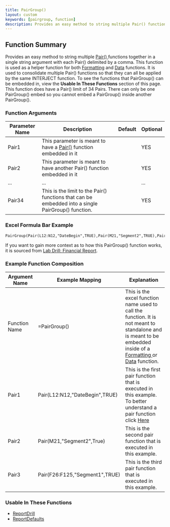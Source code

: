 ```yaml
---
title: PairGroup()
layout: custom
keywords: [pairgroup, function]
description: Provides an easy method to string multiple Pair() functions together in a single string argument with each Pair() delimited by a comma.
---
```

##  Function Summary 

Provides an easy method to string multiple [ Pair() ](Pair.html) functions together in a single string argument with each Pair() delimited by a comma. This function is used as a helper function for both [Formatting](Formatting-Functions-Landing.html) and [Data](Data-Functions-Landing.html) functions. It is used to consolidate multiple Pair() functions so that they can all be applied by the same INTERJECT function. To see the functions that PairGroup() can be embedded in, view the **Usable In These Functions** section of this page. This function does have a Pair() limit of 34 Pairs. There can only be one PairGroup() embed so you cannot embed a PairGroup() inside another PairGroup().

###  Function Arguments   

| Parameter Name | Description                                                                                        | Default | Optional |
|----------------|----------------------------------------------------------------------------------------------------|---------|----------|
| Pair1          | This parameter is meant to have a [Pair()](Pair.html) function embedded in it             |         | YES      |
| Pair2          | This parameter is meant to have another Pair() function embedded in it                             |         | YES      |
| ...            | ...                                                                                                |         | ...      |
| Pair34         | This is the limit to the Pair() functions that can be embedded into a single PairGroup() function. |         | YES      |

### Excel Formula Bar Example

```Excel
PairGroup(Pair(L12:N12,"DateBegin",TRUE),Pair(M21,"Segment2",TRUE),Pair(F26:F125,"Segment1",TRUE))
```

If you want to gain more context as to how this PairGroup() function works, it is sourced from [Lab Drill: Financial Report](/wGetStarted/L-Drill-FinancialReport.html). 

### Example Function Composition

| Argument Name | Example Mapping                | Explanation |
|---------------|--------------------------------|-------------|
| Function Name | =PairGroup()                   |This is the excel function name used to call the function. It is not meant to standalone and is meant to be embedded inside of a [ Formatting ](Formatting-Functions-Landing.html) or [Data](Data-Functions-Landing.html) function.             |
| Pair1         | Pair(L12:N12,"DateBegin",TRUE) |This is the first pair function that is executed in this example. To better understand a pair function click [Here](/wIndex/Pair.html)            |
| Pair2         | Pair(M21,"Segment2",True)      |This is the second pair function that is executed in this example.|
| Pair3         | Pair(F26:F125,"Segment1",TRUE) |This is the third pair function that is executed in this example. |

###  Usable In These Functions  

* [ReportDrill](ReportDrill.html)
* [ReportDefaults](ReportDefaults.html)
